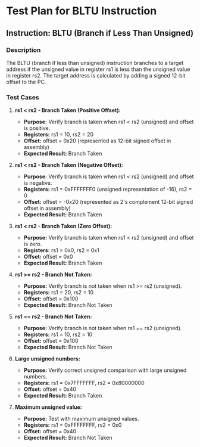 # Test Plan for BLTU Instruction

## Instruction: BLTU (Branch if Less Than Unsigned)

### Description
The BLTU (branch if less than unsigned) instruction branches to a target address if the unsigned value in register rs1 is less than the unsigned value in register rs2. The target address is calculated by adding a signed 12-bit offset to the PC.

### Test Cases

1.  **rs1 < rs2 - Branch Taken (Positive Offset):**
    -   **Purpose:** Verify branch is taken when rs1 < rs2 (unsigned) and offset is positive.
    -   **Registers:** rs1 = 10, rs2 = 20
    -   **Offset:** offset = 0x20 (represented as 12-bit signed offset in assembly)
    -   **Expected Result:** Branch Taken

2.  **rs1 < rs2 - Branch Taken (Negative Offset):**
    -   **Purpose:** Verify branch is taken when rs1 < rs2 (unsigned) and offset is negative.
    -   **Registers:** rs1 = 0xFFFFFFF0 (unsigned representation of -16), rs2 = 0
    -   **Offset:** offset = -0x20 (represented as 2's complement 12-bit signed offset in assembly)
    -   **Expected Result:** Branch Taken

3.  **rs1 < rs2 - Branch Taken (Zero Offset):**
    -   **Purpose:** Verify branch is taken when rs1 < rs2 (unsigned) and offset is zero.
    -   **Registers:** rs1 = 0x0, rs2 = 0x1
    -   **Offset:** offset = 0x0
    -   **Expected Result:** Branch Taken

4.  **rs1 >= rs2 - Branch Not Taken:**
    -   **Purpose:** Verify branch is not taken when rs1 >= rs2 (unsigned).
    -   **Registers:** rs1 = 20, rs2 = 10
    -   **Offset:** offset = 0x100
    -   **Expected Result:** Branch Not Taken

5.  **rs1 == rs2 - Branch Not Taken:**
    -   **Purpose:** Verify branch is not taken when rs1 == rs2 (unsigned).
    -   **Registers:** rs1 = 10, rs2 = 10
    -   **Offset:** offset = 0x100
    -   **Expected Result:** Branch Not Taken

6. **Large unsigned numbers:**
    -   **Purpose:** Verify correct unsigned comparison with large unsigned numbers.
    -   **Registers:** rs1 = 0x7FFFFFFF, rs2 = 0x80000000
    -   **Offset:** offset = 0x40
    -   **Expected Result:** Branch Taken

7. **Maximum unsigned value:**
    -   **Purpose:** Test with maximum unsigned values.
    -   **Registers:** rs1 = 0xFFFFFFFF, rs2 = 0x0
    -   **Offset:** offset = 0x40
    -   **Expected Result:** Branch Not Taken
